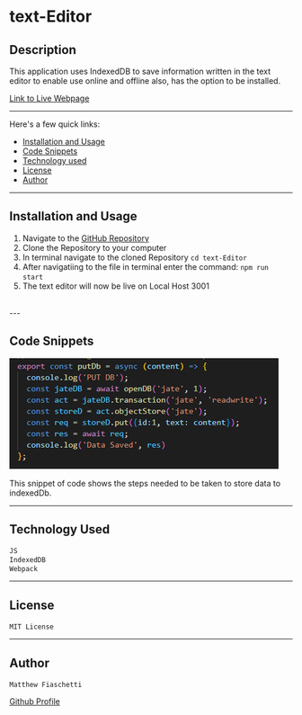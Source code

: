 # text-Editor

## Description

This application uses IndexedDB to save information written in the text editor to enable use online and offline also, has the option to be installed.

[Link to Live Webpage](https://justate.herokuapp.com/)


---

Here's a few quick links:

* [Installation and Usage](#Installation-and-Usage)
* [Code Snippets](#code-snippets)
* [Technology used](#technology-used)
* [License](#license)
* [Author](#author)
---

## Installation and Usage

1. Navigate to the [GitHub Repository](https://github.com/fiaschettima/text-Editor) 
2. Clone the Repository to your computer
3. In terminal navigate to the cloned Repository
`
cd text-Editor
`
4. After navigatiing to the file in terminal enter the command:
`
npm run start
`
5. The text editor will now be live on Local Host 3001
<br>
---


## Code Snippets

![Code Ex](./Assets/Images/codeSnip.png)

This snippet of code shows the steps needed to be taken to store data to indexedDb.

---

## Technology Used
    
    JS
    IndexedDB
    Webpack

---

## License

    MIT License
---
## Author
    
    Matthew Fiaschetti 
[Github Profile](https://github.com/fiaschettima)
